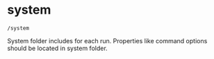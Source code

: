 # system

`/system`

System folder includes for each run. Properties like command options should be located in
system folder.
